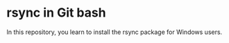 # rsync in Git bash
In this repository, you learn to install the rsync package for Windows users.


